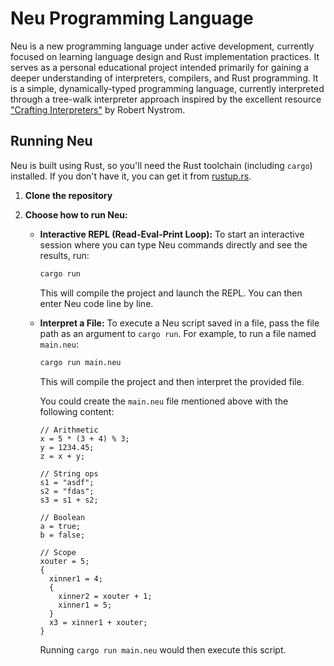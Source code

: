 # Neu Programming Language

Neu is a new programming language under active development, currently focused on learning language design and Rust implementation practices. It serves as a personal educational project intended primarily for gaining a deeper understanding of interpreters, compilers, and Rust programming.
It is a simple, dynamically-typed programming language, currently interpreted through a tree-walk interpreter approach inspired by the excellent resource ["Crafting Interpreters"](https://craftinginterpreters.com/) by Robert Nystrom.

## Running Neu

Neu is built using Rust, so you'll need the Rust toolchain (including `cargo`) installed. If you don't have it, you can get it from [rustup.rs](https://rustup.rs/).

1. **Clone the repository**
2. **Choose how to run Neu:**

    * **Interactive REPL (Read-Eval-Print Loop):**
        To start an interactive session where you can type Neu commands directly and see the results, run:

        ```bash
        cargo run
        ```

        This will compile the project and launch the REPL. You can then enter Neu code line by line.

    * **Interpret a File:**
        To execute a Neu script saved in a file, pass the file path as an argument to `cargo run`. For example, to run a file named `main.neu`:

        ```bash
        cargo run main.neu
        ```

        This will compile the project and then interpret the provided file.

        You could create the `main.neu` file mentioned above with the following content:

        ```neu
        // Arithmetic
        x = 5 * (3 + 4) % 3;
        y = 1234.45;
        z = x + y;

        // String ops
        s1 = "asdf";
        s2 = "fdas";
        s3 = s1 + s2;

        // Boolean
        a = true;
        b = false;

        // Scope
        xouter = 5;
        {
          xinner1 = 4;
          {
            xinner2 = xouter + 1;
            xinner1 = 5;
          }
          x3 = xinner1 + xouter;
        }
        ```

        Running `cargo run main.neu` would then execute this script.
